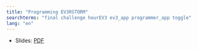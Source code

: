 ```yaml
---
title: "Programming EV3RSTORM"
searchterms: "final challenge hourEV3 ev3_app programmer_app toggle"
lang: "en"
---
```

<ul>
 <li class="ng-binding">Slides:
 <a href="TabletLessons/HourOfEV3/EV3RSTORM.pdf">PDF</a>
 </li>
</ul>
